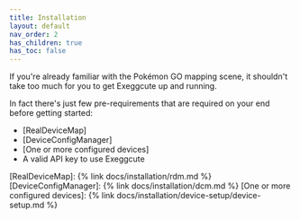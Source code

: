```yaml
---
title: Installation
layout: default
nav_order: 2
has_children: true
has_toc: false
---
```


If you're already familiar with the Pokémon GO mapping scene, it shouldn't take too much for you to get Exeggcute up and running.

In fact there's just few pre-requirements that are required on your end before getting started:
- [RealDeviceMap]
- [DeviceConfigManager]
- [One or more configured devices]
- A valid API key to use Exeggcute

[RealDeviceMap]: {% link docs/installation/rdm.md %}
[DeviceConfigManager]: {% link docs/installation/dcm.md %}
[One or more configured devices]: {% link docs/installation/device-setup/device-setup.md %}

